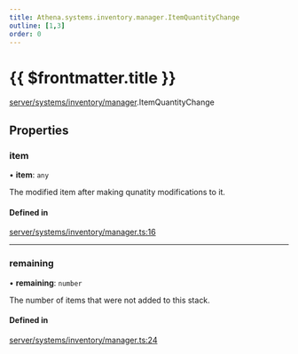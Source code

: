 ```yaml
---
title: Athena.systems.inventory.manager.ItemQuantityChange
outline: [1,3]
order: 0
---
```


# {{ $frontmatter.title }}


[server/systems/inventory/manager](../modules/server_systems_inventory_manager.md).ItemQuantityChange

## Properties

### item

• **item**: `any`

The modified item after making qunatity modifications to it.

#### Defined in

[server/systems/inventory/manager.ts:16](https://github.com/Stuyk/altv-athena/blob/4cfdacf/src/core/server/systems/inventory/manager.ts#L16)

___

### remaining

• **remaining**: `number`

The number of items that were not added to this stack.

#### Defined in

[server/systems/inventory/manager.ts:24](https://github.com/Stuyk/altv-athena/blob/4cfdacf/src/core/server/systems/inventory/manager.ts#L24)
